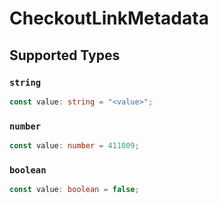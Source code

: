 # CheckoutLinkMetadata


## Supported Types

### `string`

```typescript
const value: string = "<value>";
```

### `number`

```typescript
const value: number = 411009;
```

### `boolean`

```typescript
const value: boolean = false;
```

